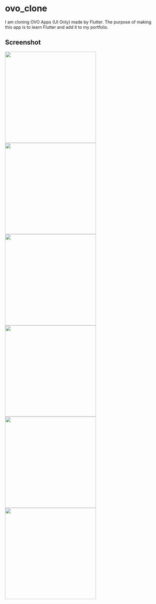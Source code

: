 # ovo_clone

I am cloning OVO Apps (UI Only) made by Flutter.
The purpose of making this app is to learn Flutter and add it to my portfolio. 

## Screenshot

<img src="https://github.com/ptrjs/ovo_clone/assets/34370936/d9228246-dc59-4715-a5b9-ab09d7ce0d54" width="300">
<img src="https://github.com/ptrjs/ovo_clone/assets/34370936/f6cd2dec-946e-49b9-b3b0-751eb3e3c83b" width="300">
<img src="https://github.com/ptrjs/ovo_clone/assets/34370936/e44918b8-c982-45d3-a4b9-efb6387d7486" width="300">
<img src="https://github.com/ptrjs/ovo_clone/assets/34370936/6c6d5e0f-42a5-4664-9d59-79422e9c9916" width="300">
<img src="https://github.com/ptrjs/ovo_clone/assets/34370936/a3073ded-ca80-4c3a-8f79-858c975c72b2" width="300">
<img src="https://github.com/ptrjs/ovo_clone/assets/34370936/ae534915-7bba-48ad-845f-49425969a42f" width="300">


